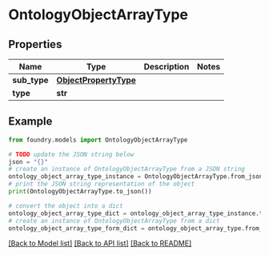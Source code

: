 # OntologyObjectArrayType

## Properties

Name | Type | Description | Notes
------------ | ------------- | ------------- | -------------
**sub_type** | [**ObjectPropertyType**](ObjectPropertyType.md) |  |
**type** | **str** |  |

## Example

```python
from foundry.models import OntologyObjectArrayType

# TODO update the JSON string below
json = "{}"
# create an instance of OntologyObjectArrayType from a JSON string
ontology_object_array_type_instance = OntologyObjectArrayType.from_json(json)
# print the JSON string representation of the object
print(OntologyObjectArrayType.to_json())

# convert the object into a dict
ontology_object_array_type_dict = ontology_object_array_type_instance.to_dict()
# create an instance of OntologyObjectArrayType from a dict
ontology_object_array_type_form_dict = ontology_object_array_type.from_dict(ontology_object_array_type_dict)
```

[\[Back to Model list\]](../README.md#documentation-for-models) [\[Back to API list\]](../README.md#documentation-for-api-endpoints) [\[Back to README\]](../README.md)
